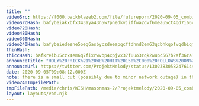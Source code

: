 ```yaml
---
title: ""
videoSrc: https://f000.backblazeb2.com/file/futureporn/2020-09-05_combined.mp4
videoSrcHash: bafybeiakxbfx343aya43n5w7pnedkvjiffwa2dvf6meau5ct4qd7i66cre?filename=projektmelody-chaturbate-20200905T230812Z-source.mp4
video720Hash: 
video480Hash: 
video360Hash: 
video240Hash: bafybeiedesne5oeg6asbyczdeeapqcftdhnd2em63qcbhkqofvqdbiqmyi?filename=projektmelody-chaturbate-20200905T230812Z-240p.mp4
thinHash: 
thiccHash: bafkreibu5czx4em6q7fixrwvbp4xpjvx37fuuo3zqk2wupc567b2af36za?filename=20200905T230812Z-thicc.jpg
announceTitle: "HOLY%20FRICK%21%20WE%20HIT%20150%2C000%20FOLLOWS%20ON%20CB%21%21%21%21%20%20%20come%20hang%20out%20and%20bask%20in%20the%20glow%20of%20triumph%2C%20and%20muse%20over%20the%20universal%20truth%20that%20you%27re%20apart%20of%20a%20badass%20community."
announceUrl: https://twitter.com/ProjektMelody/status/1302383058247614465
date: 2020-09-05T09:08:12.000Z
note: there is a small cut (possibly due to minor network outage) in this vod
video240TmpFilePath: 
tmpFilePath: /media/chris/WISH/masonmas-2/Projektmelody/2020-09-05_combined.mp4
layout: layouts/vod.njk
---
```

